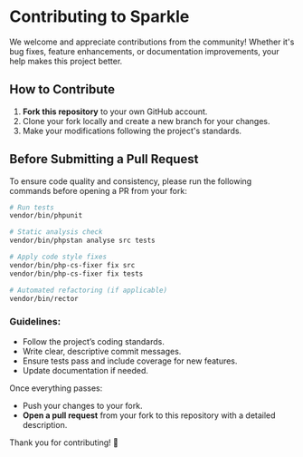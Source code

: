 # Contributing to Sparkle

We welcome and appreciate contributions from the community! Whether it's bug fixes, feature enhancements, or documentation improvements, your help makes this project better.  

## How to Contribute  

1. **Fork this repository** to your own GitHub account.  
2. Clone your fork locally and create a new branch for your changes.  
3. Make your modifications following the project's standards.  

## Before Submitting a Pull Request  

To ensure code quality and consistency, please run the following commands before opening a PR from your fork:  

```bash
# Run tests
vendor/bin/phpunit

# Static analysis check
vendor/bin/phpstan analyse src tests

# Apply code style fixes
vendor/bin/php-cs-fixer fix src
vendor/bin/php-cs-fixer fix tests

# Automated refactoring (if applicable)
vendor/bin/rector
```

### Guidelines:  
- Follow the project’s coding standards.  
- Write clear, descriptive commit messages.  
- Ensure tests pass and include coverage for new features.  
- Update documentation if needed.  

Once everything passes:  
- Push your changes to your fork.  
- **Open a pull request** from your fork to this repository with a detailed description.  

Thank you for contributing! 🚀  
